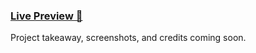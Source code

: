 ### [Live Preview 🚢](https://luketucich.github.io/Battleship/)

Project takeaway, screenshots, and credits coming soon.
